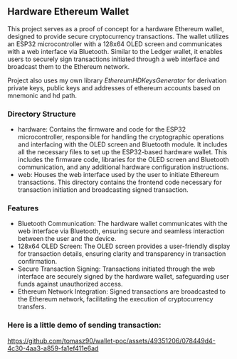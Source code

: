 
## Hardware Ethereum Wallet

This project serves as a proof of concept for a hardware Ethereum wallet, designed to provide secure cryptocurrency transactions. The wallet utilizes an ESP32 microcontroller with a 128x64 OLED screen and communicates with a web interface via Bluetooth. Similar to the Ledger wallet, it enables users to securely sign transactions initiated through a web interface and broadcast them to the Ethereum network.

Project also uses my own library *EthereumHDKeysGenerator* for derivation private keys, public keys and addresses of ethereum accounts based on mnemonic and hd path.

### Directory Structure

- hardware:
  Contains the firmware and code for the ESP32 microcontroller, responsible for handling the cryptographic operations and interfacing with the OLED screen and Bluetooth module.
  It includes all the necessary files to set up the ESP32-based hardware wallet. This includes the firmware code, libraries for the OLED screen and Bluetooth communication, and any additional hardware configuration instructions.
- web: Houses the web interface used by the user to initiate Ethereum transactions. This directory contains the frontend code necessary for transaction initiation and broadcasting signed transaction.

### Features

- Bluetooth Communication: The hardware wallet communicates with the web interface via Bluetooth, ensuring secure and seamless interaction between the user and the device.
- 128x64 OLED Screen: The OLED screen provides a user-friendly display for transaction details, ensuring clarity and transparency in transaction confirmation.
- Secure Transaction Signing: Transactions initiated through the web interface are securely signed by the hardware wallet, safeguarding user funds against unauthorized access.
- Ethereum Network Integration: Signed transactions are broadcasted to the Ethereum network, facilitating the execution of cryptocurrency transfers.

### Here is a little demo of sending transaction:

https://github.com/tomasz90/wallet-poc/assets/49351206/078449d4-4c30-4aa3-a859-fa1ef411e6ad

